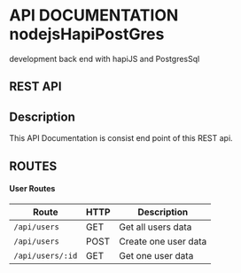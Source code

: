 # API DOCUMENTATION nodejsHapiPostGres
development back end with hapiJS and PostgresSql

## REST API

## Description
This API Documentation is consist end point of this REST api.

## ROUTES

#### User Routes

| Route             |  HTTP  | Description |
| ----------------- | ------ | --------------|
| `/api/users`      | GET    | Get all users data
| `/api/users`      | POST   | Create one user data
| `/api/users/:id`  | GET    | Get one user data
